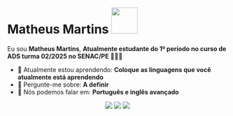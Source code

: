 # Matheus Martins <img src="https://media3.giphy.com/media/v1.Y2lkPTc5MGI3NjExNDdkNWQ1cXljanc1d2o4NG55aHZwenI0OW5vaG9kOG1ia2Z3MDB1ZiZlcD12MV9pbnRlcm5hbF9naWZfYnlfaWQmY3Q9Zw/jTAmP5GWEZpQ8ZZyF1/giphy.gif" width="60px">
 
Eu sou <strong>Matheus Martins</strong>, <strong>Atualmente estudante do 1º período no curso de ADS turma 02/2025 no SENAC/PE</strong> 👨🏻‍💻
 
- 🚀 Atualmente estou aprendendo: <strong>Coloque as linguagens que você atualmente está aprendendo</strong> 
- 💬 Pergunte-me sobre: <strong>A definir</strong>
- 📣 Nós podemos falar em: <strong>Português e inglês avançado</strong>
 
<div align="center">
 
  <a href="#" alt="Gmail">
<img src="https://img.shields.io/badge/-Gmail-FF0000?style=flat-square&labelColor=FF0000&logo=gmail&logoColor=white&link=LINK-DO-SEU-EMAIL"/></a>
 
  <a href="#" alt="Linkedin">
<img src="https://img.shields.io/badge/-Linkedin-0e76a8?style=flat-square&logo=Linkedin&logoColor=white&link=LINK-DO-SEU-LINKEDIN" /></a>
 
  <a href="#" alt="Instagram">
<img src="https://img.shields.io/badge/-Instagram-DF0174?style=flat-square&labelColor=DF0174&logo=instagram&logoColor=white&link=LINK-DO-SEU-INSTAGRAM"/></a>
 
</div>
